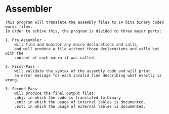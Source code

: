 # Assembler
	This program will translate the assembly files to 14 bits binary coded words files.
	In order to achive this, the program is divided to three major parts:
	
	1. Pre-Assembler -
		will find and monitor any macro declarations and calls,
		and will produce a file without those declerations and calls but with the
		content of each macro it was called.
		
	2. First-Pass -
		will validate the syntax of the assembly code and will print
		an error message for each invalid line describing what exactly is wrong.
		
	3. Second-Pass -
		will produce the final output files:
		.obj: in which the code is translated to binary
		.ent: in which the usage of internal lables is documented.
  		.ext: in which the usage of external lables is documented.

